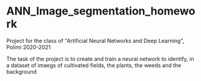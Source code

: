 # ANN_Image_segmentation_homework
Project for the class of "Artificial Neural Networks and Deep Learning", Polimi 2020-2021

The task of the project is to create and train a neural network to identify, in a dataset of imaegs of cultivated fields, the plants, the weeds and the background

